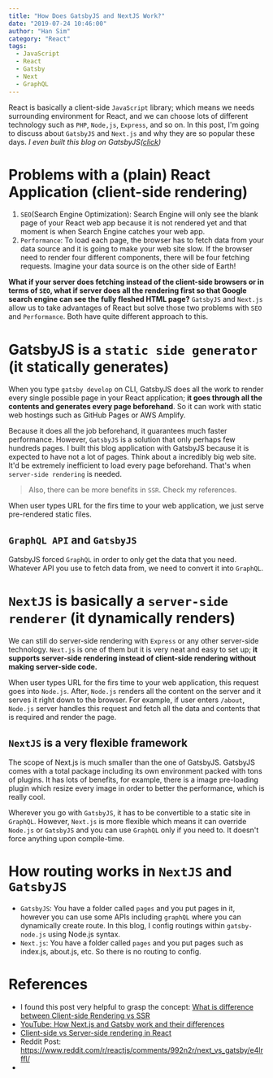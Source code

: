 ```yaml
---
title: "How Does GatsbyJS and NextJS Work?"
date: "2019-07-24 10:46:00"
author: "Han Sim"
category: "React"
tags:
  - JavaScript
  - React
  - Gatsby
  - Next
  - GraphQL
---
```


React is basically a client-side `JavaScript` library; which means we needs surrounding environment for React, and we can choose lots of different technology such as `PHP`, `Node,js`, `Express`, and so on. In this post, I'm going to discuss about `GatsbyJS` and `Next.js` and why they are so popular these days. _I even built this blog on GatsbyJS([click](https://blog.hansim.dev/markdown-blog-with-gatsbygraphql))_

# Problems with a (plain) React Application (client-side rendering)

1. `SEO`(Search Engine Optimization): Search Engine will only see the blank page of your React web app because it is not rendered yet and that moment is when Search Engine catches your web app.
2. `Performance`: To load each page, the browser has to fetch data from your data source and it is going to make your web site slow. If the browser need to render four different components, there will be four fetching requests. Imagine your data source is on the other side of Earth!

**What if your server does fetching instead of the client-side browsers or in terms of `SEO`, what if server does all the rendering first so that Google search engine can see the fully fleshed HTML page?** `GatsbyJS` and `Next.js` allow us to take advantages of React but solve those two problems with `SEO` and `Performance`. Both have quite different approach to this.

# GatsbyJS is a `static side generator` (it statically generates)

When you type `gatsby develop` on CLI, GatsbyJS does all the work to render every single possible page in your React application; **it goes through all the contents and generates every page beforehand**. So it can work with static web hostings such as GitHub Pages or AWS Amplify.

Because it does all the job beforehand, it guarantees much faster performance. However, `GatsbyJS` is a solution that only perhaps few hundreds pages. I built this blog application with GatsbyJS because it is expected to have not a lot of pages. Think about a incredibly big web site. It'd be extremely inefficient to load every page beforehand. That's when `server-side rendering` is needed.

> Also, there can be more benefits in `SSR`. Check my references.

When user types URL for the firs time to your web application, we just serve pre-rendered static files.

## `GraphQL API` and `GatsbyJS`

GatsbyJS forced `GraphQL` in order to only get the data that you need. Whatever API you use to fetch data from, we need to convert it into `GraphQL`.

# `NextJS` is basically a `server-side renderer` (it dynamically renders)

We can still do server-side rendering with `Express` or any other server-side technology. `Next.js` is one of them but it is very neat and easy to set up; **it supports server-side rendering instead of client-side rendering without making server-side code.**

When user types URL for the firs time to your web application, this request goes into `Node.js`. After, `Node.js` renders all the content on the server and it serves it right down to the browser. For example, if user enters `/about`, `Node.js` server handles this request and fetch all the data and contents that is required and render the page.

## `NextJS` is a very flexible framework

The scope of Next.js is much smaller than the one of GatsbyJS. GatsbyJS comes with a total package including its own environment packed with tons of plugins. It has lots of benefits, for example, there is a image pre-loading plugin which resize every image in order to better the performance, which is really cool.

Wherever you go with `GatsbyJS`, it has to be convertible to a static site in `GraphQL`. However, `Next.js` is more flexible which means it can override `Node.js` or `GatsbyJS` and you can use `GraphQL` only if you need to. It doesn't force anything upon compile-time.

# How routing works in `NextJS` and `GatsbyJS`

- `GatsbyJS`: You have a folder called `pages` and you put pages in it, however you can use some APIs including `graphQL` where you can dynamically create route. In this blog, I config routings within `gatsby-node.js` using Node.js syntax.
- `Next.js`: You have a folder called `pages` and you put pages such as index.js, about.js, etc. So there is no routing to config.

# References

- I found this post very helpful to grasp the concept: [What is difference between Client-side Rendering vs SSR](https://medium.com/@swazza85/ssr-with-react-9cb197cfe380)
- [YouTube: How Next.js and Gatsby work and their differences](https://www.youtube.com/watch?v=xC4Yq_mXvPM)
- [Client-side vs Server-side rendering in React](https://stackoverflow.com/questions/27290354/reactjs-server-side-rendering-vs-client-side-rendering)
- Reddit Post: https://www.reddit.com/r/reactjs/comments/992n2r/next_vs_gatsby/e4lrffl/
- 

